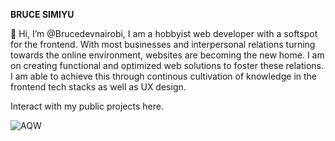 **BRUCE SIMIYU**

👋 Hi, I’m @Brucedevnairobi, I am a hobbyist web developer with a softspot for the frontend.
    With most businesses and interpersonal relations turning towards the online environment, websites are becoming the new home.
    I am on creating functional and optimized web solutions to foster these relations.
    I am able to achieve this through continous cultivation of knowledge in the frontend tech stacks as well as UX design.

Interact with my public projects here.


![AQW](https://user-images.githubusercontent.com/107496597/193756509-b59e122e-d0c8-4ef6-b513-c975c05b8f2f.jpg)


